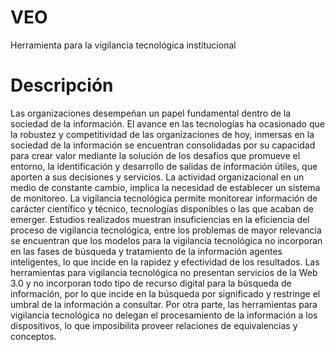 # VEO
Herramienta para la vigilancia  tecnológica institucional  
# Descripción
Las organizaciones desempeñan un papel fundamental dentro de la sociedad de la información. El avance en las tecnologías ha ocasionado que la robustez y competitividad de las organizaciones de hoy, inmersas en la sociedad de la información se encuentran consolidadas por su capacidad para crear valor mediante la solución de los desafíos que promueve el entorno, la identificación y desarrollo de salidas de información útiles, que aporten a sus decisiones y servicios. La actividad organizacional en un medio de constante cambio, implica la necesidad de establecer un sistema de monitoreo. La vigilancia tecnológica permite monitorear información de carácter científico y técnico, tecnologías disponibles o las que acaban de emerger. 
Estudios realizados muestran insuficiencias en la eficiencia del proceso de vigilancia tecnológica, entre los problemas de mayor relevancia se encuentran que los modelos para la vigilancia tecnológica no incorporan en las fases de búsqueda y tratamiento de la información agentes inteligentes, lo que incide en la rapidez y efectividad de los resultados. Las herramientas para vigilancia tecnológica no presentan servicios de la Web 3.0 y no incorporan todo tipo de recurso digital para la búsqueda de información, por lo que incide en la búsqueda por significado y restringe el umbral de la información a consultar. Por otra parte, las herramientas para vigilancia tecnológica no delegan el procesamiento de la información a los dispositivos, lo que imposibilita proveer relaciones de equivalencias y conceptos.

